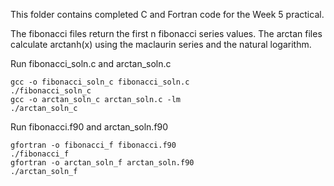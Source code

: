 This folder contains completed C and Fortran code for the Week 5 practical.

The fibonacci files return the first n fibonacci series values. The arctan files calculate arctanh(x) using the maclaurin series and the natural logarithm.

Run fibonacci_soln.c and arctan_soln.c
```
gcc -o fibonacci_soln_c fibonacci_soln.c 
./fibonacci_soln_c
gcc -o arctan_soln_c arctan_soln.c -lm
./arctan_soln_c
```

Run fibonacci.f90 and arctan_soln.f90
```
gfortran -o fibonacci_f fibonacci.f90 
./fibonacci_f
gfortran -o arctan_soln_f arctan_soln.f90
./arctan_soln_f
```
